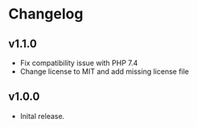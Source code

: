 # Changelog

## v1.1.0

- Fix compatibility issue with PHP 7.4
- Change license to MIT and add missing license file

## v1.0.0

- Inital release.
